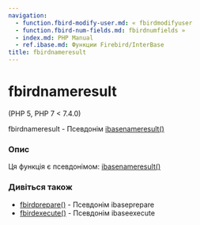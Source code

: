 ```yaml
---
navigation:
  - function.fbird-modify-user.md: « fbirdmodifyuser
  - function.fbird-num-fields.md: fbirdnumfields »
  - index.md: PHP Manual
  - ref.ibase.md: Функции Firebird/InterBase
title: fbirdnameresult
---
```

# fbirdnameresult

(PHP 5, PHP 7 < 7.4.0)

fbirdnameresult - Псевдонім [ibasenameresult()](function.ibase-name-result.md)

### Опис

Ця функція є псевдонімом: [ibasenameresult()](function.ibase-name-result.md)

### Дивіться також

-   [fbirdprepare()](function.fbird-prepare.md) - Псевдонім ibaseprepare
-   [fbirdexecute()](function.fbird-execute.md) - Псевдонім ibaseexecute
